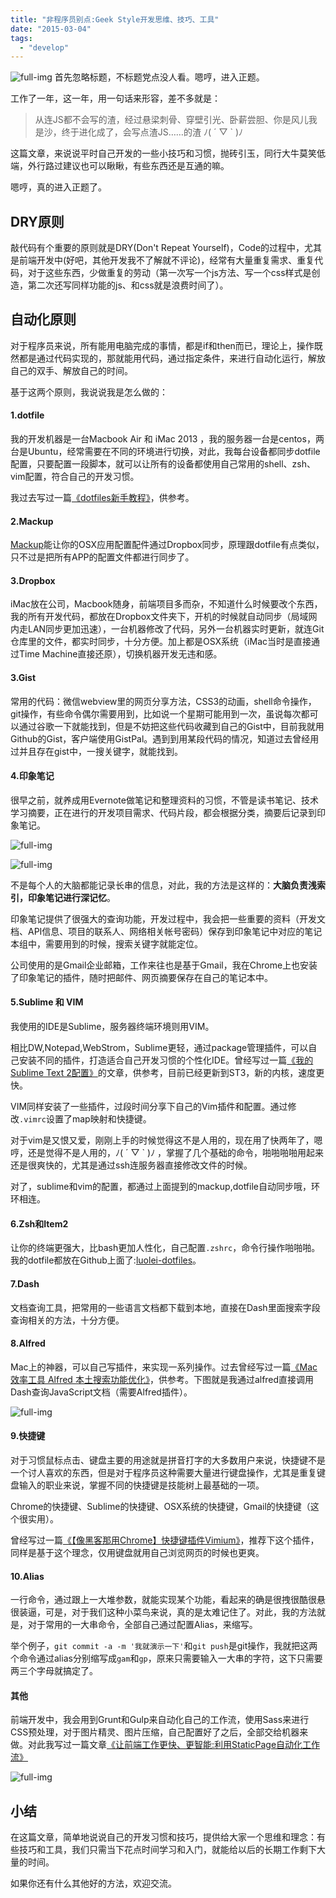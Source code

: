 ```yaml
---
title: "非程序员别点:Geek Style开发思维、技巧、工具"
date: "2015-03-04"
tags: 
  - "develop"
---
```


![full-img](https://static.is26.com/blog/2015/02/geek.jpg) 首先忽略标题，不标题党点没人看。嗯哼，进入正题。

工作了一年，这一年，用一句话来形容，差不多就是：

> 从连JS都不会写的渣，经过悬梁刺骨、穿壁引光、卧薪尝胆、你是风儿我是沙，终于进化成了，会写点渣JS……的渣 ﾉ( ´ ▽ \` )ﾉ

这篇文章，来说说平时自己开发的一些小技巧和习惯，抛砖引玉，同行大牛莫笑低端，外行路过建议也可以瞅瞅，有些东西还是互通的嘛。

嗯哼，真的进入正题了。

## DRY原则

敲代码有个重要的原则就是DRY(Don't Repeat Yourself)，Code的过程中，尤其是前端开发中(好吧，其他开发我不了解就不评论)，经常有大量重复需求、重复代码，对于这些东西，少做重复的劳动（第一次写一个js方法、写一个css样式是创造，第二次还写同样功能的js、和css就是浪费时间了）。

## 自动化原则

对于程序员来说，所有能用电脑完成的事情，都是if和then而已，理论上，操作既然都是通过代码实现的，那就能用代码，通过指定条件，来进行自动化运行，解放自己的双手、解放自己的时间。

基于这两个原则，我说说我是怎么做的：

#### 1.dotfile

我的开发机器是一台Macbook Air 和 iMac 2013 ，我的服务器一台是centos，两台是Ubuntu，经常需要在不同的环境进行切换，对此，我每台设备都同步dotfile配置，只要配置一段脚本，就可以让所有的设备都使用自己常用的shell、zsh、vim配置，符合自己的开发习惯。

我过去写过一篇[《dotfiles新手教程》](https://luolei.org/dotfiles-tutorial/)，供参考。

#### 2.Mackup

[Mackup](https://github.com/lra/mackup)能让你的OSX应用配置配件通过Dropbox同步，原理跟dotfile有点类似，只不过是把所有APP的配置文件都进行同步了。

#### 3.Dropbox

iMac放在公司，Macbook随身，前端项目多而杂，不知道什么时候要改个东西，我的所有开发代码，都放在Dropbox文件夹下，开机的时候就自动同步（局域网内走LAN同步更加迅速），一台机器修改了代码，另外一台机器实时更新，就连Git仓库里的文件，都实时同步，十分方便。加上都是OSX系统（iMac当时是直接通过Time Machine直接还原），切换机器开发无违和感。

#### 3.Gist

常用的代码：微信webview里的网页分享方法，CSS3的动画，shell命令操作，git操作，有些命令偶尔需要用到，比如说一个星期可能用到一次，虽说每次都可以通过谷歌一下就能找到，但是不妨把这些代码收藏到自己的Gist中，目前我就用Github的Gist，客户端使用GistPal。遇到到用某段代码的情况，知道过去曾经用过并且存在gist中，一搜关键字，就能找到。

#### 4.印象笔记

很早之前，就养成用Evernote做笔记和整理资料的习惯，不管是读书笔记、技术学习摘要，正在进行的开发项目需求、代码片段，都会根据分类，摘要后记录到印象笔记。

![full-img](https://static.is26.com/blog/2015/02/yxbj.png)

![full-img](https://static.is26.com/blog/2015/02/yxbj2.png)

不是每个人的大脑都能记录长串的信息，对此，我的方法是这样的：**大脑负责浅索引，印象笔记进行深记忆**。

印象笔记提供了很强大的查询功能，开发过程中，我会把一些重要的资料（开发文档、API信息、项目的联系人、网络相关帐号密码）保存到印象笔记中对应的笔记本组中，需要用到的时候，搜索关键字就能定位。

公司使用的是Gmail企业邮箱，工作来往也是基于Gmail，我在Chrome上也安装了印象笔记的插件，随时把邮件、网页摘要保存在自己的笔记本中。

#### 5.Sublime 和 VIM

我使用的IDE是Sublime，服务器终端环境则用VIM。

相比DW,Notepad,WebStrom，Sublime更轻，通过package管理插件，可以自己安装不同的插件，打造适合自己开发习惯的个性化IDE。曾经写过一篇[《我的Sublime Text 2配置》](https://luolei.org/sublime-text-config/)的文章，供参考，目前已经更新到ST3，新的内核，速度更快。

VIM同样安装了一些插件，过段时间分享下自己的Vim插件和配置。通过修改`.vimrc`设置了map映射和快捷键。

对于vim是又恨又爱，刚刚上手的时候觉得这不是人用的，现在用了快两年了，嗯哼，还是觉得不是人用的，ﾉ( ´ ▽ \` )ﾉ ，掌握了几个基础的命令，啪啪啪啪用起来还是很爽快的，尤其是通过ssh连服务器直接修改文件的时候。

对了，sublime和vim的配置，都通过上面提到的mackup,dotfile自动同步哦，环环相连。

#### 6.Zsh和Item2

让你的终端更强大，比bash更加人性化，自己配置`.zshrc`，命令行操作啪啪啪。我的dotfile都放在Github上面了:[luolei-dotfiles](https://github.com/foru17/luolei-dotfiles)。

#### 7.Dash

文档查询工具，把常用的一些语言文档都下载到本地，直接在Dash里面搜索字段查询相关的方法，十分方便。

#### 8.Alfred

Mac上的神器，可以自己写插件，来实现一系列操作。过去曾经写过一篇[《Mac效率工具 Alfred 本土搜索功能优化》](https://luolei.org/mac-alfred/)，供参考。下图就是我通过alfred直接调用Dash查询JavaScript文档（需要Alfred插件）。

![full-img](https://static.is26.com/blog/2015/02/alfred.png)

#### 9.快捷键

对于习惯鼠标点击、键盘主要的用途就是拼音打字的大多数用户来说，快捷键不是一个讨人喜欢的东西，但是对于程序员这种需要大量进行键盘操作，尤其是重复键盘输入的职业来说，掌握不同的快捷键是技能树上最基础的一项。

Chrome的快捷键、Sublime的快捷键、OSX系统的快捷键，Gmail的快捷键（这个很实用）。

曾经写过一篇[《【像黑客那用Chrome】快捷键插件Vimium》](https://luolei.org/chrome-vimium/)，推荐下这个插件，同样是基于这个理念，仅用键盘就用自己浏览网页的时候也更爽。

#### 10.Alias

一行命令，通过跟上一大堆参数，就能实现某个功能，看起来的确是很拽很酷很悬很装逼，可是，对于我们这种小菜鸟来说，真的是太难记住了。对此，我的方法就是，对于常用的一大串命令，全部自己通过配置Alias，来缩写。

举个例子，`git commit -a -m '我就演示一下'`和`git push`是git操作，我就把这两个命令通过alias分别缩写成`gam`和`gp`，原来只需要输入一大串的字符，这下只需要两三个字母就搞定了。

#### 其他

前端开发中，我会用到Grunt和Gulp来自动化自己的工作流，使用Sass来进行CSS预处理，对于图片精灵、图片压缩，自己配置好了之后，全部交给机器来做。对此我写过一篇文章[《让前端工作更快、更智能:利用StaticPage自动化工作流》](https://luolei.org/rang-qian-duan-gong-zuo-geng-kuai-geng-zhi-neng-li-yong-staticpagezi-dong-hua-gong-zuo-liu/)

![full-img](http://file.is26.com/wp-image/2014/03/smart-with-static.jpg)

## 小结

在这篇文章，简单地说说自己的开发习惯和技巧，提供给大家一个思维和理念：有些技巧和工具，我们只需当下花点时间学习和入门，就能给以后的长期工作剩下大量的时间。

如果你还有什么其他好的方法，欢迎交流。

